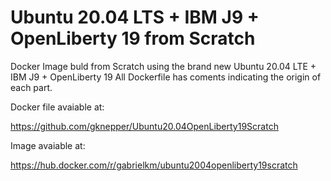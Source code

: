 # Ubuntu 20.04 LTS + IBM J9 + OpenLiberty 19 from Scratch

Docker Image buld from Scratch using the brand new Ubuntu 20.04 LTE + IBM J9 + OpenLiberty 19
All Dockerfile has coments indicating the origin of each part. 

Docker file avaiable at:

https://github.com/gknepper/Ubuntu20.04OpenLiberty19Scratch

Image avaiable at:

https://hub.docker.com/r/gabrielkm/ubuntu2004openliberty19scratch

